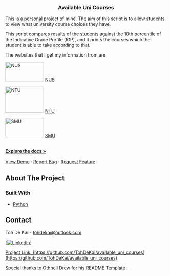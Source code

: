 <!--
*** Thanks for checking out this README Template. If you have a suggestion that would
*** make this better, please fork the repo and create a pull request or simply open
*** an issue with the tag "enhancement".
*** Thanks again! Now go create something AMAZING! :D
***
***
***
*** To avoid retyping too much info. Do a search and replace for the following:
*** github_username, repo_name, twitter_handle, email
-->





<!-- PROJECT SHIELDS -->
<!--
*** I'm using markdown "reference style" links for readability.
*** Reference links are enclosed in brackets [ ] instead of parentheses ( ).
*** See the bottom of this document for the declaration of the reference variables
*** for contributors-url, forks-url, etc. This is an optional, concise syntax you may use.
*** https://www.markdownguide.org/basic-syntax/#reference-style-links
-->



<!-- PROJECT LOGO -->
<br />
<p align="center">

  <h3 align="center">Available Uni Courses</h3>

  <p align="center">
    <p>
    This is a personal project of mine. The aim of this script is to allow students to view what university course choices they have.
    </p>
    <p>
    This script compares results of the students against the 10th percentile of the Indicative Grade Profile (IGP), and it prints the courses which the student is able to take according to that.
    </p>
    <p>
    The websites that I get my information from are 
    </p>
    <p>
    <img src='http://nus.edu.sg/images/default-source/base/logo.png' alt = 'NUS' width="120" height="60">
    <a href = "http://www.nus.edu.sg/oam/undergraduate-programmes/indicative-grade-profile-(igp)"> NUS </a> 
    </p>
    <p>
    <img src='https://www3.ntu.edu.sg/cits2/maintenance/img/logo/hires_logo_bw.jpg' alt = 'NTU' width="120" height="80">
    <a href = "https://www3.ntu.edu.sg/oad2/website_files/IGP/NTU_IGP.pdf"> NTU </a>
    </p>
    <p>
    <img src='https://www.ashoka.org/sites/default/files/singapore-mgmt-logo.pngg' alt = 'SMU' width="120" height="60">
    <a href = "https://admissions.smu.edu.sg/admissions/indicative-grade-profiles-igp"> SMU </a>
    </p>
    <br />
    <a href="https://github.com/TohDeKai/available_uni_courses"><strong>Explore the docs »</strong></a>
    <br />
    <br />
    <a href="https://github.com/TohDeKai/available_uni_courses">View Demo</a>
    ·
    <a href="https://github.com/TohDeKai/available_uni_courses/issues">Report Bug</a>
    ·
    <a href="https://github.com/TohDeKai/available_uni_courses/issues">Request Feature</a>
  </p>
</p>




<!-- ABOUT THE PROJECT -->
## About The Project

### Built With

* [Python](https://www.python.org/)



<!-- CONTACT -->
## Contact

Toh De Kai  - tohdekai@outlook.com

<a href = 'https://www.linkedin.com/in/tohdekai'>[![LinkedIn][linkedin-shield]]</aref>

Project Link: [https://github.com/TohDeKai/available_uni_courses](https://github.com/TohDeKai/available_uni_courses)

<p>
Special thanks to <a href = "https://github.com/othneildrew"> Othneil Drew</a> for his <a href = "https://github.com/othneildrew/Best-README-Template"> README Template </a>.
</p>






<!-- MARKDOWN LINKS & IMAGES -->
<!-- https://www.markdownguide.org/basic-syntax/#reference-style-links -->
[contributors-shield]: https://img.shields.io/github/contributors/TohDeKai/repo.svg?style=flat-square
[contributors-url]: https://github.com/TohDeKai/repo/graphs/contributors
[forks-shield]: https://img.shields.io/github/forks/TohDeKai/repo.svg?style=flat-square
[forks-url]: https://github.com/TohDeKai/repo/network/members
[stars-shield]: https://img.shields.io/github/stars/TohDeKai/repo.svg?style=flat-square
[stars-url]: https://github.com/TohDeKai/repo/stargazers
[issues-shield]: https://img.shields.io/github/issues/TohDeKai/repo.svg?style=flat-square
[issues-url]: https://github.com/TohDeKai/repo/issues
[license-shield]: https://img.shields.io/github/license/TohDeKai/repo.svg?style=flat-square
[license-url]: https://github.com/TohDeKai/repo/blob/master/LICENSE.txt
[linkedin-shield]: https://img.shields.io/badge/-LinkedIn-black.svg?style=flat-square&logo=linkedin&colorB=555
[linkedin-url]: https://linkedin.com/in/TohDeKai
[product-screenshot]: images/screenshot.png